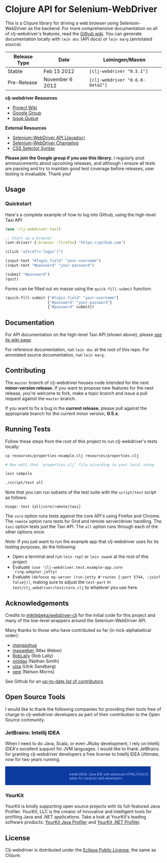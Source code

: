 # Clojure API for Selenium-WebDriver #

This is a Clojure library for driving a web browser using Selenium-WebDriver as the backend. For more comprehensive documentation on all of clj-webdriver's features, read the [Github wiki](https://github.com/semperos/clj-webdriver/wiki). You can generate documentation locally with `lein doc` (API docs) or `lein marg` (annotated source).

<table>
  <thead>
    <tr>
      <th>Release Type</th>
      <th>Date</th>
      <th>Leiningen/Maven</th>
    </tr>
  </thead>
  <tbody>
    <tr>
      <td>Stable</td>
      <td>Feb 15 2012</td>
      <td><code>[clj-webdriver "0.5.1"]</code></td>
    </tr>
    <tr>
      <td>Pre-Release</td>
      <td>November 6 2012</td>
      <td><code>[clj-webdriver "0.6.0-beta2"]</code></td>
    </tr>
  </tbody>
</table>

**clj-webdriver Resources**

 * [Project Wiki](https://github.com/semperos/clj-webdriver/wiki)
 * [Google Group](https://groups.google.com/forum/#!forum/clj-webdriver)
 * [Issue Queue](https://github.com/semperos/clj-webdriver/issues)

**External Resources**

 * [Selenium-WebDriver API (Javadoc)](http://selenium.googlecode.com/svn/trunk/docs/api/java/index.html)
 * [Selenium-WebDriver Changelog](http://code.google.com/p/selenium/source/browse/trunk/java/CHANGELOG)
 * [CSS Selector Syntax](http://www.w3.org/TR/css3-selectors/#selectors)

**Please join the Google group if you use this library.** I regularly post announcements about upcoming releases, and although I ensure all tests are passing and try to maintain good test coverage before releases, user testing is invaluable. Thank you!

## Usage ##

### Quickstart ###

Here's a complete example of how to log into Github, using the high-level Taxi API:

```clj
(use 'clj-webdriver.taxi)

;; Start up a browser
(set-driver! {:browser :firefox} "https://github.com")

(click "a[href*='login']")

(input-text "#login_field" "your-username")
(input-text "#password" "your-password")

(submit "#password")
(quit)
```

Forms can be filled out en masse using the `quick-fill-submit` function:

```clj
(quick-fill-submit {"#login_field" "your-username"}
                   {"#password" "your-password"}
                   {"#password" submit})
```

## Documentation ##

For API documentation on the high-level Taxi API (shown above), please [see its wiki page](https://github.com/semperos/clj-webdriver/wiki/Introduction%3A-Taxi).

For reference documentation, run `lein doc` at the root of this repo. For annotated source documentation, run `lein marg`.

## Contributing ##

The `master` branch of clj-webdriver houses code intended for the next **minor-version release.** If you want to propose new features for the next release, you're welcome to fork, make a topic branch and issue a pull request against the `master` branch.

If you want to fix a bug in the **current release**, please pull against the appropriate branch for the current minor version, **0.5.x**.

## Running Tests ##

Follow these steps from the root of this project to run clj-webdriver's tests locally:

```bash
cp resources/properties-example.clj resources/properties.clj

# Now edit that `properties.clj` file according to your local setup

lein compile

./script/test all
```

Note that you can run subsets of the test suite with the `script/test` script as follows:

```
Usage: test {all|core|remote|taxi}
```

The `core` option runs tests against the core API's using Firefox and Chrome. The `remote` option runs tests for Grid and remote server/driver handling. The `taxi` option tests just the Taxi API. The `all` option runs through each of the other options once.

*Note:* If you just want to run the example app that clj-webdriver uses for its testing purposes, do the following:

 * Open a terminal and run `lein repl` or `lein swank` at the root of this project
 * Evaluate `(use 'clj-webdriver.test.example-app.core 'ring.adapter.jetty)`
 * Evaluate `(defonce my-server (run-jetty #'routes {:port 5744, :join? false}))`, making sure to adjust the `test-port` in `test/clj_webdriver/test/core.clj` to whatever you use here.

## Acknowledgements ##

Credits to [mikitebeka/webdriver-clj](https://github.com/mikitebeka/webdriver-clj) for the initial code for this project and many of the low-level wrappers around the Selenium-WebDriver API.

Many thanks to those who have contributed so far (in nick-alphabetical order):

 * [mangaohua](https://github.com/mangaohua)
 * [maxweber](https://github.com/maxweber) (Max Weber)
 * [RobLally](https://github.com/RobLally) (Rob Lally)
 * [smidas](https://github.com/smidas) (Nathan Smith)
 * [ulsa](https://github.com/ulsa) (Ulrik Sandberg)
 * [xeqi](https://github.com/xeqi) (Nelson Morris)

See Github for an [up-to-date list of contributors](https://github.com/semperos/clj-webdriver/contributors)

## Open Source Tools ##

I would like to thank the following companies for providing their tools free of charge to clj-webdriver developers as part of their contribution to the Open Source community.

### JetBrains: Intellij IDEA ###

When I need to do Java, Scala, or even JRuby development, I rely on Intellij IDEA's excellent support for JVM languages. I would like to thank JetBrains for granting clj-webdriver developers a free license to Intellij IDEA Ultimate, now for two years running.

<a href="http://www.jetbrains.com/idea/features/javascript.html" style="display:block; background:#0d3a9e url(http://www.jetbrains.com/idea/opensource/img/all/banners/idea468x60_blue.gif) no-repeat 10px 50%; border:solid 1px #0d3a9e; margin:0;padding:0;text-decoration:none;text-indent:0;letter-spacing:-0.001em; width:466px; height:58px" alt="Java IDE with advanced HTML/CSS/JS editor for hardcore web-developers" title="Intellij IDEA: Java IDE with advanced HTML/CSS/JS editor for hardcore web-developers"><span style="margin:0 0 0 205px;padding:18px 0 2px 0; line-height:13px;font-size:11px;cursor:pointer;  background-image:none;border:0;display:block; width:255px; color: #acc4f9; font-family: trebuchet ms,arial,sans-serif;font-weight: normal;text-align:left;">Intellij IDEA: Java IDE with advanced HTML/CSS/JS editor for hardcore web-developers</span></a>

### YourKit ###

YourKit is kindly supporting open source projects with its full-featured Java Profiler.
YourKit, LLC is the creator of innovative and intelligent tools for profiling
Java and .NET applications. Take a look at YourKit's leading software products:
<a href="http://www.yourkit.com/java/profiler/index.jsp">YourKit Java Profiler</a> and
<a href="http://www.yourkit.com/.net/profiler/index.jsp">YourKit .NET Profiler</a>.

## License ##

Clj-webdriver is distributed under the [Eclipse Public License](http://opensource.org/licenses/eclipse-1.0.php), the same as Clojure.
